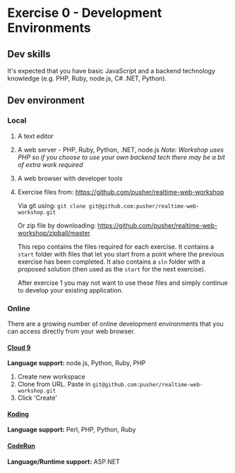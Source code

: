 # Exercise 0 - Development Environments

## Dev skills

It's expected that you have basic JavaScript and a backend technology knowledge (e.g. PHP, Ruby, node.js, C# .NET, Python).

## Dev environment

### Local

1. A text editor
2. A web server - PHP, Ruby, Python, .NET, node.js *Note: Workshop uses PHP so if you choose to use your own backend tech there may be a bit of extra work required*
3. A web browser with developer tools
4. Exercise files from: https://github.com/pusher/realtime-web-workshop

   Via git using: `git clone git@github.com:pusher/realtime-web-workshop.git`

   Or zip file by downloading: <https://github.com/pusher/realtime-web-workshop/zipball/master>
   
   This repo contains the files required for each exercise. It contains a `start` folder with files that let you start from a point where the previous exercise has been completed. It also contains a `sln` folder with a proposed solution (then used as the `start` for the next exercise).
   
   After exercise 1 you may not want to use these files and simply continue to develop your existing application.
   
### Online

There are a growing number of online development environments that you can access directly from your web browser.

#### [Cloud 9](http://c9.io)

**Language support:** node.js, Python, Ruby, PHP

1. Create new workspace
2. Clone from URL. Paste in `git@github.com:pusher/realtime-web-workshop.git`
3. Click 'Create'

#### [Koding](http://koding.com)

**Language support:** Perl, PHP, Python, Ruby

#### [CodeRun](http://coderun.com/)

**Language/Runtime support:** ASP.NET